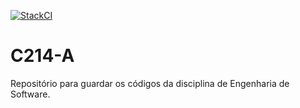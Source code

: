 [![StackCI](https://github.com/joaolucasete/C214-A/actions/workflows/StackCI.yml/badge.svg?event=push)](https://github.com/joaolucasete/C214-A/actions)

# C214-A
Repositório para guardar os códigos da disciplina de Engenharia de Software.
